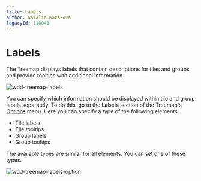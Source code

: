 ```yaml
---
title: Labels
author: Natalia Kazakova
legacyId: 118041
---
```

# Labels
The Treemap displays labels that contain descriptions for tiles and groups, and provide tooltips with additional information.

![wdd-treemap-labels](../../../../images/img125998.png)

You can specify which information should be displayed within tile and group labels separately. To do this, go to the **Labels** section of the Treemap's [Options](../../ui-elements/dashboard-item-menu.md) menu. Here you can specify a type of the following elements.
* Tile labels
* Tile tooltips
* Group labels
* Group tooltips

The available types are similar for all elements. You can set one of these types.

![wdd-treemap-labels-option](../../../../images/img125997.png)